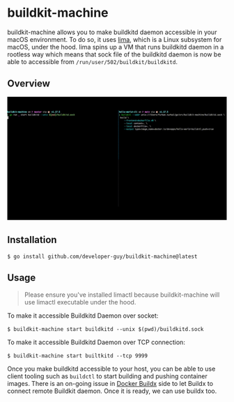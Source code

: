 # buildkit-machine

buildkit-machine allows you to make buildkitd daemon accessible in your macOS environment. To do so, it uses [lima](https://github.com/lima-vm/lima), which is a Linux subsystem for macOS, under the hood. lima spins up a VM that runs buildkitd daemon in a rootless way which means that sock file of the buildkitd daemon is now be able to accessible from `/run/user/502/buildkit/buildkitd`.

## Overview

![gif](./.res/anim.gif)

## Installation

```shell
$ go install github.com/developer-guy/buildkit-machine@latest
```

## Usage

> Please ensure you've installed limactl because buildkit-machine will use limactl executable under the hood.

To make it accessible Buildkitd Daemon over socket:

```shell
$ buildkit-machine start buildkitd --unix $(pwd)/buildkitd.sock
```

To make it accessible Buildkitd Daemon over TCP connection:

```shell
$ buildkit-machine start builtkitd --tcp 9999
```

Once you make buildkitd accessible to your host, you can be able to use client tooling such as `buildctl` to start building and pushing container images. There is an on-going issue in [Docker Buildx](https://github.com/docker/buildx/issues/23) side to let Buildx to connect remote Buildkit daemon. Once it is ready, we can use buildx too.
